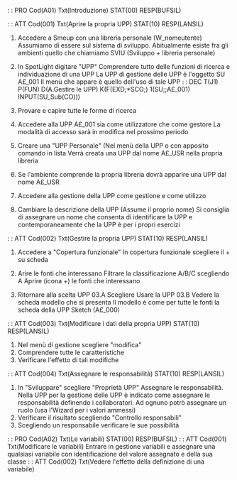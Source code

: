  :  : PRO Cod(A01) Txt(Introduzione) STAT(00) RESP(BUFSIL)

 :  : ATT Cod(001) Txt(Aprire la propria UPP)  STAT(10) RESP(LANSIL)
01. Accedere a Smeup con una libreria personale (W_nomeutente)
Assumiamo di essere sul sistema di sviluppo.
Abitualmente esiste fra gli ambienti quello che chiamiamo SVIU (Sviluppo + libreria personale)

02. In SpotLight digitare "UPP"
Comprendere tutto delle funzioni di ricerca e individuazione di una UPP
La UPP di gestione delle UPP è l'oggetto SU A£_001
Il menù che appare è quello dell'uso di tale UPP
 :  : DEC T(J1) P(FUN) D(A.Gestire le UPP) K(F(EXD;\*SCO;) 1(SU;;A£_001) INPUT(SU_Sub(CO)))

03. Provare e capire tutte le forme di ricerca

04. Accedere alla UPP A£_001 sia come utilizzatore che come gestore
La modalità di accesso sarà in modifica nel prossimo periodo

05. Creare una "UPP Personale" (Nel menù della UPP o con apposito comando in lista
Verrà creata una UPP dal nome A£_USR nella propria libreria

06. Se l'ambiente comprende la propria libreria dovrà apparire una UPP dal nome A£_USR

07. Accedere alla gestione della UPP come gestione e come utilizzo

08. Cambiare la descrizione della UPP (Assume il proprio nome)
Si consiglia di assegnare un nome che consenta di identificare la UPP e contemporaneamente che la UPP è per i propri esercizi

 :  : ATT Cod(002) Txt(Gestire la propria UPP)  STAT(10) RESP(LANSIL)
01. Accedere a "Copertura funzionale"
In copertura funzionale scegliere il + su scheda

02. Arire le fonti che interessano
Filtrare la classificazione A/B/C scegliendo A
Aprire (icona +) le fonti che interessano

03. Ritornare alla scelta UPP
03.A  Scegliere Usare la UPP
03.B  Vedere la scheda modello che si presenta
Il modello è come per tutte le fonti la scheda della UPP Sketch (A£_000)

 :  : ATT Cod(003) Txt(Modificare i dati della propria UPP)  STAT(10) RESP(LANSIL)
01. Nel menù di gestione scegliere "modifica"
02. Comprendere tutte le caratteristiche
03. Verificare l'effetto di tali modifiche

 :  : ATT Cod(004) Txt(Assegnare le responsabilità)  STAT(10) RESP(LANSIL)
01. In "Sviluppare" scegliere "Proprietà UPP"
Assegnare le responsabilità.
Nella UPP per la gestione delle UPP è indicato come assegnare le responsabilità definendo i collaboratori. Ad ognuno potrò assegnare un ruolo (usa l'Wizard per i valori ammessi)
02. Verificare il risultato scegliendo "Controllo responsabili"
03. Scegliendo un responsabile verificare le sue possibilità

 :  : PRO Cod(A02) Txt(Le variabili) STAT(00) RESP(BUFSIL)
 :  : ATT Cod(001) Txt(Modificare le variabili)
Entrare in gestione variabili e assegnare una qualsiasi variabile con identificazione del valore assegnato e della sua classe
 :  : ATT Cod(002) Txt(Vedere l'effetto della definizione di una variabile)
